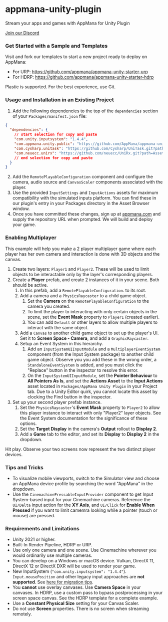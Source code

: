 # appmana-unity-plugin

Stream your apps and games with AppMana for Unity Plugin

[Join our Discord](https://discord.gg/sTSzaHSJWV)

### Get Started with a Sample and Templates

Visit and fork our templates to start a new project ready to deploy on AppMana:

 - For URP: https://github.com/appmana/appmana-unity-starter-urp
 - For HDRP: https://github.com/appmana/appmana-unity-starter-hdrp

Plastic is supported. For the best experience, use Git.

### Usage and Installation in an Existing Project
 
 1. Add the following dependencies to the top of the `dependencies` section of your `Packages/manifest.json` file:

```json
{
  "dependencies": {
    // start selection for copy and paste
    "com.unity.inputsystem": "1.4.4",
    "com.appmana.unity.public": "https://github.com/AppMana/appmana-unity-plugin.git",
    "com.cysharp.unitask": "https://github.com/Cysharp/UniTask.git?path=src/UniTask/Assets/Plugins/UniTask",
    "com.neuecc.unirx": "https://github.com/neuecc/UniRx.git?path=Assets/Plugins/UniRx/Scripts",
    // end selection for copy and paste
  }
}
```

 2. Add the `RemotePlayableConfiguration` component and configure the camera, audio source and `CanvasScaler` components associated with the player.
 3. Use the provided `InputSettings` and `InputActions` assets for maximum compatibility with the simulated inputs platform. You can find these in our plugin's entry in your Packages directory in the Asset Browser window.
 4. Once you have committed these changes, sign up at [appmana.com](https://appmana.com) and supply the repository URL when prompted. We will build and deploy your game.

### Enabling Multiplayer

This example will help you make a 2 player multiplayer game where each player has her own camera and interaction is done with 3D objects and the canvas.

 1. Create two layers: `Player1` and `Player2`. These will be used to limit objects to be interactable only by the layer's corresponding players. 
 2. Create a **Player** prefab, and create 2 instances of it in your scene. Both should be active.
    1. In this prefab, add a `RemotePlayableConfiguration`. to its root.
    2. Add a camera and a `PhysicsRaycaster` to a child game object.
       1. Set the **Camera** on the `RemotePlayableConfiguration` to the camera you created.
       2. To limit the player to interacting with only certain objects in the scene, set the **Event Mask** property to `Player1` (created earlier).
       3. You can add `Default` or other layers to allow multiple players to interact with the same object.
    3. Add a `Canvas` to another child game object to set up the player's UI. Set it to **Screen Space - Camera**, and add a `GraphicRaycaster`.
    4. Setup an Event System in this hierarchy.
       1. Add an `InputSystemUIInputModule` and a `MultiplayerEventSystem` component (from the Input System package) to another child game object. Observe you you add these in the wrong order, a `StandaloneEventSystem` is added, and you must click the "Replace" button in the inspector to resolve this error.
       2. On the `InputSystemUIInputModule`, set the **Pointer Behaviour** to **All Pointers As Is**, and set the **Actions Asset** to the **Input Actions** asset located in `Packages/AppMana Unity Plugin` in your Project tab. Due to a Unity Editor quirk, you cannot locate this asset by clocking the Find button in the inspector.
4. Set up your second player prefab instance.
   1. Set the `PhysicsRaycaster`'s **Event Mask** property to `Player2` to allow this player instance to interact with only "Player2" layer objects. See the Event System documentation for the significance of these options.
   2. Set the **Target Display** in the camera's **Output** rollout to **Display 2**.
   3. Add a **Game** tab to the editor, and set its **Display** to **Display 2** in the dropdown.

Hit play. Observe your two screens now represent the two distinct player devices.

### Tips and Tricks

 - To visualize mobile viewports, switch to the Simulator view and choose an AppMana device profile by searching the word "AppMana" in the dropdown.
 - Use the `CinemachinePressableInputProvider` component to get Input System-based input for your Cinemachine cameras. Reference the `UI/Delta` input action for the **XY Axis**, and `UI/Click` for **Enable When Pressed** if you want to limit camemra looking while a pointer (touch or mouse) are pressed. 

### Requirements and Limitations

 - Unity 2021 or higher.
 - Built-In Render Pipeline, HDRP or URP.
 - Use only one camera and one scene. Use Cinemachine wherever you would ordinarily use multiple cameras.
 - You can develop on a Windows or macOS device. Vulkan, DirectX 11, DirectX 12 or DirectX DXR will be used to render your game.
 - New InputSystem (`"com.unity.inputsystem": "1.4.4"`). `Input.mousePosition` and other legacy input approaches are **not supported**. See [here for migration tips](https://docs.unity3d.com/Packages/com.unity.inputsystem@1.3/manual/Migration.html).
 - You **cannot** use overlay canvases. Use **Camera Space** in your canvases. In HDRP, use a custom pass to bypass postprocessing in your screen space canvas. See the HDRP template for a complete example.
 - Use a **Constant Physical Size** setting for your Canvas Scaler.
 - Do not use **Screen** properties. There is no screen when streaming remotely.
